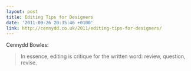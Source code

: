 ```yaml
---
layout: post
title: Editing Tips for Designers
date: '2011-09-26 20:35:46 +0100'
link: http://cennydd.co.uk/2011/editing-tips-for-designers/
---
```

Cennydd Bowles:

> In essence, editing is critique for the written word: review, question, revise.